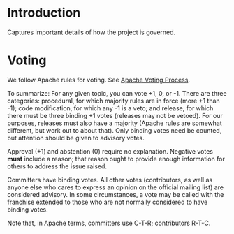 # Introduction

Captures important details of how the project is governed.

# Voting

We follow Apache rules for voting. See [Apache Voting Process](http://www.apache.org/foundation/voting.html).

To summarize: For any given topic, you can vote +1, 0, or -1. There are three categories: procedural, for which majority rules are in force (more +1 than -1); code modification, for which any -1 is a veto; and release, for which there must be three binding +1 votes (releases may not be vetoed). For our purposes, releases must also have a majority (Apache rules are somewhat different, but work out to about that).  Only binding votes need be counted, but attention should be given to advisory votes.

Approval (+1) and abstention (0) require no explanation.  Negative votes **must** include a reason; that reason ought to provide enough information for others to address the issue raised.

Committers have binding votes.  All other votes (contributors, as well as anyone else who cares to express an opinion on the official mailing list) are considered advisory.  In some circumstances, a vote may be called with the franchise extended to those who are not normally considered to have binding votes.

Note that, in Apache terms, committers use C-T-R; contributors R-T-C.